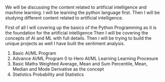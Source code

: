 We will be discussing the content related to artificial intelligence and machine learning.
I will be learning the python language first.
Then I will be studying different content related to artificial intelligence.

First of all I will covering up the basics of the Python Programming as it is the foundation for the artificial intelligence 
Then I will be covering the concepts of AI and ML with full details.
Then i will be trying to build the unique projects as well
I have built the sentiment analysis.
1. Basic AI/ML Program
2. Advance AI/ML Program
0 to Hero AI/ML Learning Learning Procesure
1. Basic Maths
  Weighted Average, Mean and Sum
  Percentile, Mean, Median and Mode
  Derivative as the concept
2. Statistics
  Probability and Statistics 
